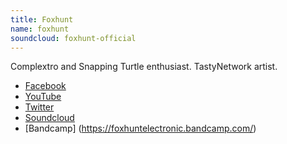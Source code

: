 ```yaml
---
title: Foxhunt
name: foxhunt
soundcloud: foxhunt-official
---
```


Complextro and Snapping Turtle enthusiast.
TastyNetwork artist.

* [Facebook](https://www.facebook.com/FoxHuntElectronic/)
* [YouTube](https://www.youtube.com/channel/UC0immAGc9pbrswt_gbb__Ug)
* [Twitter](https://twitter.com/FoxhuntOfficial)
* [Soundcloud](https://soundcloud.com/foxhunt-official)
* [Bandcamp] (https://foxhuntelectronic.bandcamp.com/)
